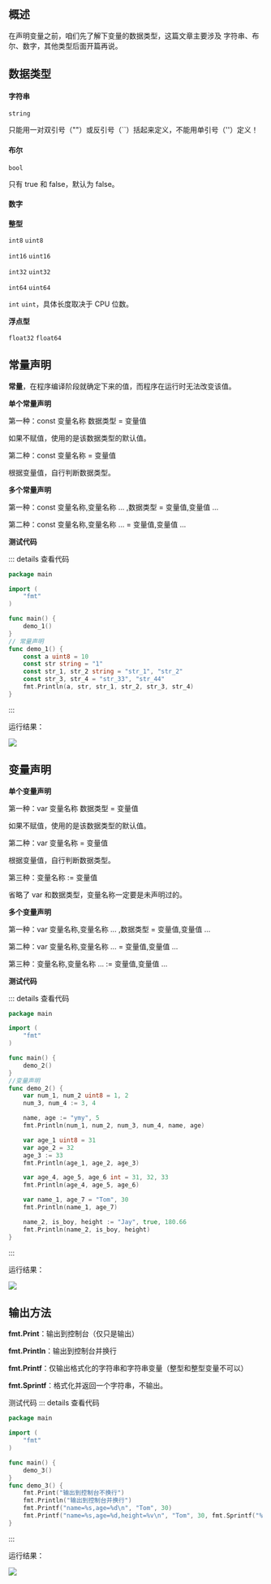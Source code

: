 ## 概述

在声明变量之前，咱们先了解下变量的数据类型，这篇文章主要涉及 字符串、布尔、数字，其他类型后面开篇再说。

## 数据类型

#### 字符串

`string`

只能用一对双引号（""）或反引号（``）括起来定义，不能用单引号（''）定义！

#### 布尔

`bool`

只有 true 和 false，默认为 false。

#### 数字

**整型**

`int8` `uint8` 

`int16` `uint16`

`int32` `uint32`

`int64` `uint64`

`int` `uint`，具体长度取决于 CPU 位数。

**浮点型**

`float32` `float64`

## 常量声明

**常量**，在程序编译阶段就确定下来的值，而程序在运行时无法改变该值。

**单个常量声明**

第一种：const 变量名称 数据类型 = 变量值

如果不赋值，使用的是该数据类型的默认值。

第二种：const 变量名称 = 变量值

根据变量值，自行判断数据类型。

**多个常量声明**

第一种：const 变量名称,变量名称 ... ,数据类型 = 变量值,变量值 ...

第二种：const 变量名称,变量名称 ...  = 变量值,变量值 ...

**测试代码**

::: details 查看代码
```go
package main

import (
	"fmt"
)

func main() {
	demo_1()
}
// 常量声明
func demo_1() {
	const a uint8 = 10
	const str string = "1"
	const str_1, str_2 string = "str_1", "str_2"
	const str_3, str_4 = "str_33", "str_44"
	fmt.Println(a, str, str_1, str_2, str_3, str_4)
}
```
:::

运行结果：

![](https://github.com/xinliangnote/Go/blob/master/00-基础语法/images/02-变量声明/2_go_1.png)

## 变量声明

**单个变量声明**

第一种：var 变量名称 数据类型 = 变量值

如果不赋值，使用的是该数据类型的默认值。

第二种：var 变量名称 = 变量值

根据变量值，自行判断数据类型。

第三种：变量名称 := 变量值

省略了 var 和数据类型，变量名称一定要是未声明过的。

**多个变量声明**

第一种：var 变量名称,变量名称 ... ,数据类型 = 变量值,变量值 ...

第二种：var 变量名称,变量名称 ...  = 变量值,变量值 ...

第三种：变量名称,变量名称 ... := 变量值,变量值 ...

**测试代码**

::: details 查看代码
```go
package main

import (
	"fmt"
)

func main() {
	demo_2()
}
//变量声明
func demo_2() {
	var num_1, num_2 uint8 = 1, 2
	num_3, num_4 := 3, 4

	name, age := "ymy", 5
	fmt.Println(num_1, num_2, num_3, num_4, name, age)

	var age_1 uint8 = 31
	var age_2 = 32
	age_3 := 33
	fmt.Println(age_1, age_2, age_3)

	var age_4, age_5, age_6 int = 31, 32, 33
	fmt.Println(age_4, age_5, age_6)

	var name_1, age_7 = "Tom", 30
	fmt.Println(name_1, age_7)

	name_2, is_boy, height := "Jay", true, 180.66
	fmt.Println(name_2, is_boy, height)
}

```
:::

运行结果：

![](https://github.com/xinliangnote/Go/blob/master/00-基础语法/images/02-变量声明/2_go_2.png)

## 输出方法

**fmt.Print**：输出到控制台（仅只是输出）

**fmt.Println**：输出到控制台并换行

**fmt.Printf**：仅输出格式化的字符串和字符串变量（整型和整型变量不可以）

**fmt.Sprintf**：格式化并返回一个字符串，不输出。

测试代码
::: details 查看代码
```go
package main

import (
	"fmt"
)

func main() {
	demo_3()
}
func demo_3() {
	fmt.Print("输出到控制台不换行")
	fmt.Println("输出到控制台并换行")
	fmt.Printf("name=%s,age=%d\n", "Tom", 30)
	fmt.Printf("name=%s,age=%d,height=%v\n", "Tom", 30, fmt.Sprintf("%.2f", 180.567))
}
```
:::

运行结果：

![](https://github.com/xinliangnote/Go/blob/master/00-基础语法/images/02-变量声明/2_go_3.png)
